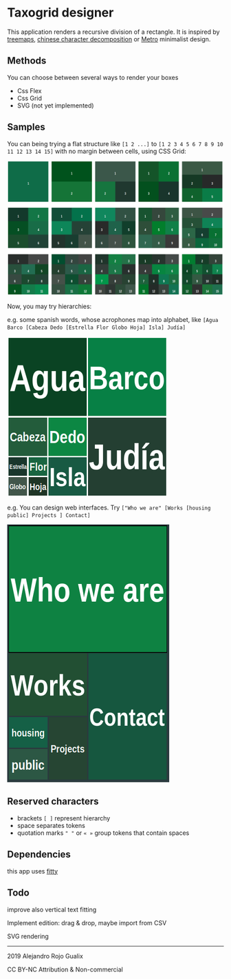 # Taxogrid designer

This application renders a recursive division of a rectangle. It is inspired by [treemaps](https://en.wikipedia.org/wiki/Treemapping), [chinese character decomposition](https://en.wikipedia.org/wiki/Chinese_character_description_language) or [Metro](https://en.wikipedia.org/wiki/Metro_(design_language)) minimalist design.



## Methods

You can choose between several ways to render your boxes

- Css Flex
- Css Grid
- SVG (not yet implemented)



## Samples

You can being trying a flat structure like `[1 2 ...]` to `[1 2 3 4 5 6 7 8 9 10 11 12 13 14 15]` with no margin between cells, using CSS Grid:

![1-15](sample1-15.png)



Now, you may try hierarchies:

e.g. some spanish words, whose acrophones  map into alphabet, like `[Agua Barco [Cabeza Dedo [Estrella Flor Globo Hoja] Isla] Judía]`

![agua](agua.png)



e.g. You can design web interfaces. Try `["Who we are" [Works [housing public] Projects ] Contact]`

![samp](samp.png)





## Reserved characters

+ brackets `[ ]` represent hierarchy
+ space separates tokens
+ quotation marks `" "` or `« »` group
  tokens that contain spaces



## Dependencies

this app uses [fitty](https://github.com/rikschennink/fitty)



## Todo

improve also vertical text fitting

Implement edition: drag & drop, maybe import from CSV

SVG rendering



------

2019 Alejandro Rojo Gualix

CC BY-NC Attribution & Non-commercial